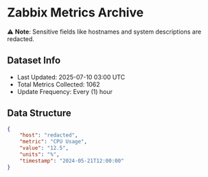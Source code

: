 # Zabbix Metrics Archive

⚠️ **Note**: Sensitive fields like hostnames and system descriptions are redacted.

## Dataset Info
- Last Updated: 2025-07-10 03:00 UTC
- Total Metrics Collected: 1062
- Update Frequency: Every (1) hour

## Data Structure
```json
{
    "host": "redacted",
    "metric": "CPU Usage",
    "value": "12.5",
    "units": "%",
    "timestamp": "2024-05-21T12:00:00"
}
```
